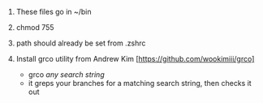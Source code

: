 1.  These files go in ~/bin

2.  chmod 755

3.  path should already be set from .zshrc

4.  Install grco utility from Andrew Kim [https://github.com/wookimiii/grco]
    - grco *any search string*
    - it greps your branches for a matching search string, then checks it out
